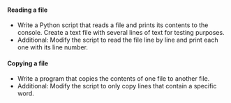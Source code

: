 #### Reading a file

- Write a Python script that reads a file and prints its contents to the console. Create a text file with several lines of text for testing purposes.
- Additional: Modify the script to read the file line by line and print each one with its line number.

#### Copying a file
- Write a program that copies the contents of one file to another file.
- Additional: Modify the script to only copy lines that contain a specific word.